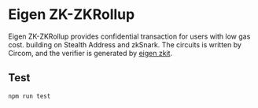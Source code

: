 # Eigen ZK-ZKRollup

Eigen ZK-ZKRollup provides confidential transaction for users with low gas cost. building on Stealth Address and zkSnark.
The circuits is written by Circom, and the verifier is generated by [eigen zkit](https://github.com/0xEigenLabs/eigen-zkvm/tree/main/zkit).


## Test

```
npm run test
```

